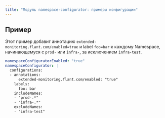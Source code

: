 ```yaml
---
title: "Модуль namespace-configurator: примеры конфигурации"
---
```


## Пример

Этот пример добавит аннотацию `extended-monitoring.flant.com/enabled=true` и label `foo=bar` к каждому Namespace, начинающемуся с `prod-` или `infra-`, за исключением `infra-test`.

```yaml
namespaceConfiguratorEnabled: "true"
namespaceConfigurator: |
  configurations:
  - annotations:
      extended-monitoring.flant.com/enabled: "true"
    labels:
      foo: bar
    includeNames:
    - "prod-.*"
    - "infra-.*"
    excludeNames:
    - "infra-test"
```
